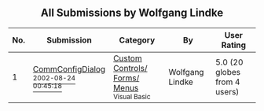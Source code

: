 ﻿<div align="center">

## All Submissions by Wolfgang Lindke

</div>

No.  | Submission | Category | By   | User Rating
---- | ---------- | -------- | ---- | -----------
1 | [CommConfigDialog<br /><sup>2002-08-24 00:45:18</sup>](https://github.com/Planet-Source-Code/wolfgang-lindke-commconfigdialog__1-38229) | [Custom Controls/ Forms/  Menus<br /><sup>Visual Basic</sup>](../ByCategory/custom-controls-forms-menus__1-4.md) | Wolfgang Lindke | 5.0 (20 globes from 4 users)
